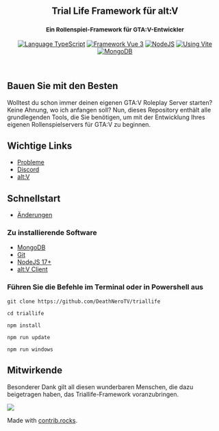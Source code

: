 <p align="center">
	<img src="https://imgur.com/adEVii5.png" alt=""/>  
</p>

<h2 align="center">
	Trial Life Framework für alt:V      
</h2>

<h3 align="center">
    <sup>Ein Rollenspiel-Framework für GTA:V-Entwickler</sup>
</h3>

<p align="center">
    <a href="https://typescriptlang.org" target="__blank"><img src="https://img.shields.io/badge/Typescript-Typescript-007acc?label=" alt="Language TypeScript"></a>
    <a href="https://vuejs.org" target="__blank"><img src="https://img.shields.io/badge/Framework-Vue%203-green.svg?label=" alt="Framework Vue 3"></a>
    <a href="https://nodejs.org" target="__blank"><img src="https://img.shields.io/badge/Using-NodeJS-darkgreen.svg?label=" alt="NodeJS"></a>
    <a href="https://vitejs.dev" target="__blank"><img src="https://img.shields.io/badge/Using-Vite-cyan.svg?label=" alt="Using Vite"></a>
    <a href="https://mongodb.com/" target="__blank"><img src="https://img.shields.io/badge/Using-MongoDB-green.svg?label=" alt="MongoDB"></a>
</p>

<br />

## Bauen Sie mit den Besten

Wolltest du schon immer deinen eigenen GTA:V Roleplay Server starten? Keine Ahnung, wo ich anfangen soll? Nun, dieses Repository enthält alle grundlegenden Tools, die Sie benötigen, um mit der Entwicklung Ihres eigenen Rollenspielservers für GTA:V zu beginnen.

## Wichtige Links

-   [Probleme](https://github.com/deathnerotv/triallife/issues)
-   [Discord](https://discord.gg/Sk9qtG28VX)
-   [alt:V](https://altv.mp)

## Schnellstart

-   [Änderungen](https://github.com/DeathNeroTV/triallife#changelog)

### Zu installierende Software

-   [MongoDB](https://www.mongodb.com/try/download/community)
-   [Git](https://git-scm.com/downloads)
-   [NodeJS 17+](https://nodejs.org/de/download/)
-   [alt:V Client](https://altv.mp/)

### Führen Sie die Befehle im Terminal oder in Powershell aus

```
git clone https://github.com/DeathNeroTV/triallife
```

```
cd triallife
```

```
npm install
```

```
npm run update
```

```
npm run windows
```

## Mitwirkende

Besonderer Dank gilt all diesen wunderbaren Menschen, die dazu beigetragen haben, das Triallife-Framework voranzubringen.

<a href="https://github.com/deathnerotv/triallife/graphs/contributors">
  <img src="https://contrib.rocks/image?repo=deathnerotv/triallife" />
</a>

Made with [contrib.rocks](https://contrib.rocks).
